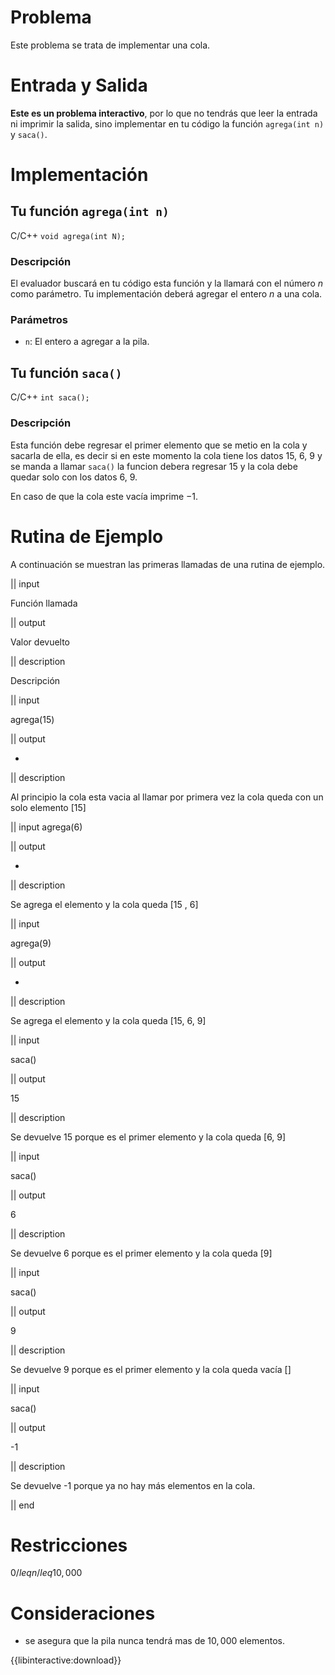 ﻿# Problema

Este problema se trata de implementar una cola.

# Entrada y Salida

**Este es un problema interactivo**, por lo que no tendrás que leer la entrada ni imprimir la salida, sino implementar en tu código la función `agrega(int n)` y `saca()`.

# Implementación

## Tu función `agrega(int n)`

C/C++ `void agrega(int N);`

### Descripción

El evaluador buscará en tu código esta función y la llamará con el número $n$ como parámetro. Tu implementación deberá agregar el entero $n$ a una cola.

### Parámetros

* `n`: El entero a agregar a la pila.

## Tu función `saca()`

C/C++ `int saca();`

### Descripción

Esta función debe regresar el primer elemento que se metio en la cola  y sacarla de ella, es decir si en este momento la cola tiene los datos 15, 6, 9 y se manda a llamar `saca()` la funcion debera regresar 15 y la cola debe quedar solo con los datos 6, 9.

En caso de que la cola este vacía imprime $-1$.

# Rutina de Ejemplo

A continuación se muestran las primeras llamadas de una rutina de ejemplo.

|| input

Función llamada

|| output

Valor devuelto

|| description

Descripción

|| input

agrega(15)

|| output

-

|| description

Al principio la cola esta vacia al llamar por primera vez la cola queda con un solo elemento [15]

|| input
agrega(6)

|| output

-

|| description

Se agrega el elemento y la cola queda [15 , 6]

|| input

agrega(9)

|| output

-

|| description

Se agrega el elemento y la cola queda [15, 6, 9]

|| input

saca()

|| output

15

|| description

Se devuelve 15 porque es el primer elemento y la cola queda [6, 9]

|| input

saca()

|| output

6

|| description

Se devuelve 6 porque es el primer elemento y la cola queda [9]

|| input

saca()

|| output

9

|| description

Se devuelve 9 porque es el primer elemento y la cola queda vacía []

|| input

saca()

|| output

-1

|| description

Se devuelve -1 porque ya no hay más elementos en la cola.

|| end

# Restricciones

$0 /leq n /leq 10,000$

# Consideraciones

* se asegura que la pila nunca tendrá mas de $10,000$ elementos.

{{libinteractive:download}}
